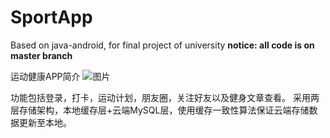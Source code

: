 # SportApp
Based on java-android, for final project of university
**notice: all code is on master branch**

运动健康APP简介
![图片](https://user-images.githubusercontent.com/83751189/117256942-e3261180-ae7d-11eb-84df-17f20eef33fb.png)

功能包括登录，打卡，运动计划，朋友圈，关注好友以及健身文章查看。
采用两层存储架构，本地缓存层+云端MySQL层，使用缓存一致性算法保证云端存储数据更新至本地。
